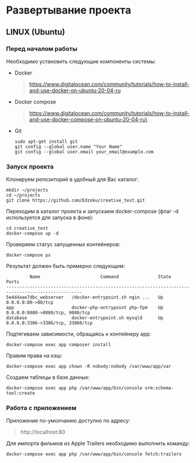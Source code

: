 Развертывание проекта
=====================================
LINUX (Ubuntu)
-------------------------------------
### Перед началом работы
Необходимо установить следующие компоненты системы:
+ Docker 
    > https://www.digitalocean.com/community/tutorials/how-to-install-and-use-docker-on-ubuntu-20-04-ru
+ Docker compose 
    > https://www.digitalocean.com/community/tutorials/how-to-install-and-use-docker-compose-on-ubuntu-20-04-ru\
+ Git 
    ```
    sudo apt-get install git
    git config --global user.name "Your Name"
    git config --global user.email your_email@example.com
    ```
### Запуск проекта
Клонируем репозиторий в удобный для Вас каталог:
```
mkdir ~/projects
cd ~/projects
git clone https://github.com/Edzoku/creative_test.git
```
Переходим в каталог проекта и запускаем docker-compose (флаг -d используется для запуска в фоне):
```
cd creative_test
docker-compose up -d
```
Проверяем статус запущенных контейнеров:
```
docker-compose ps
```
Результат должен быть примерно следующим:
```
         Name                       Command               State                 Ports              
---------------------------------------------------------------------------------------------------
5e4d4aae7dbc_webserver   /docker-entrypoint.sh ngin ...   Up      0.0.0.0:80->80/tcp               
app                      docker-php-entrypoint php-fpm    Up      0.0.0.0:8080->8080/tcp, 9000/tcp 
database                 docker-entrypoint.sh mysqld      Up      0.0.0.0:3306->3306/tcp, 33060/tcp
```
Подтягиваем зависимости, обращаясь к контейнеру app:
```
docker-compose exec app composer install
```
Правим права на кэш:
```
docker-compose exec app chown -R nobody:nobody /var/www/app/var
```
Создаем таблицы в базе данных:
```
docker-compose exec app php /var/www/app/bin/console orm:schema-tool:create
```
### Работа с приложением
Приложение по-умолчанию доступно по адресу:
> http://localhost:80

Для импорта фильмов из Apple Trailers необходимо выполнить команду:
```
docker-compose exec app php /var/www/app/bin/console fetch:trailers
```